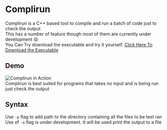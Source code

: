 # Complirun
Complirun is a C++ based tool to compile and run a batch of code just to check the output<br>
This has a number of feature though most of them are currently under development :stuck_out_tongue_closed_eyes:<br>
You Can Try download the executable and try it yourself. [Click Here To Download the Executable](https://github.com/MartyMiniac/Complirun/raw/master/Release/complirun.exe "Download Complirun.exe")

## Demo
![Complirun in Action](https://s8.gifyu.com/images/complirun-test-run.gif)<br>
Complirun is best suited for programs that takes no input and is being run just check the output<br>

## Syntax
Use `-p` flag to add path to the directory containing all the files to be test ran<br>
Use of `-o` flag is under development. It will be used print the output to a file<br>
